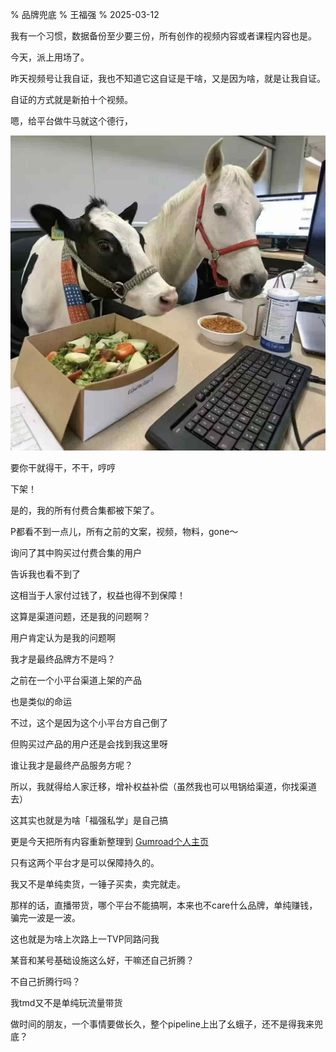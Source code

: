 % 品牌兜底
% 王福强
% 2025-03-12

我有一个习惯，数据备份至少要三份，所有创作的视频内容或者课程内容也是。

今天，派上用场了。

昨天视频号让我自证，我也不知道它这自证是干啥，又是因为啥，就是让我自证。

自证的方式就是新拍十个视频。

嗯，给平台做牛马就这个德行，

![](./images/niuma.jpg)

要你干就得干，不干，哼哼

下架！

是的，我的所有付费合集都被下架了。

P都看不到一点儿，所有之前的文案，视频，物料，gone～

询问了其中购买过付费合集的用户

告诉我也看不到了

这相当于人家付过钱了，权益也得不到保障！

这算是渠道问题，还是我的问题啊？

用户肯定认为是我的问题啊

我才是最终品牌方不是吗？

之前在一个小平台渠道上架的产品

也是类似的命运

不过，这个是因为这个小平台方自己倒了

但购买过产品的用户还是会找到我这里呀

谁让我才是最终产品服务方呢？

所以，我就得给人家迁移，增补权益补偿（虽然我也可以甩锅给渠道，你找渠道去）

这其实也就是为啥「福强私学」是自己搞

更是今天把所有内容重新整理到 [Gumroad个人主页](https://wfq.gumroad.com/)

只有这两个平台才是可以保障持久的。

我又不是单纯卖货，一锤子买卖，卖完就走。

那样的话，直播带货，哪个平台不能搞啊，本来也不care什么品牌，单纯赚钱，骗完一波是一波。

这也就是为啥上次路上一TVP同路问我

某音和某号基础设施这么好，干嘛还自己折腾？

不自己折腾行吗？

我tmd又不是单纯玩流量带货

做时间的朋友，一个事情要做长久，整个pipeline上出了幺蛾子，还不是得我来兜底？


